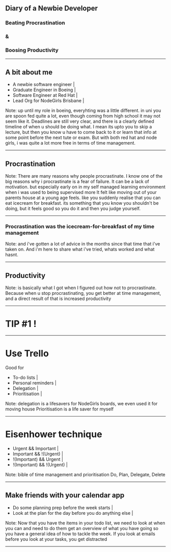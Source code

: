 ## Diary of a Newbie Developer

### Beating Procrastination 
### & 
### Boosing Productivity    


---

## A bit about me

- A newbie software engineer |
- Graduate Engineer in Boeing | 
- Software Engineer at Red Hat |
- Lead Org for NodeGirls Brisbane |

Note: 
up until my role in boeing, everyhting was a little different. in uni you are spoon fed quite a lot,
even though coming from high school it may not seem like it. Deadlines are still very clear, 
and there is a clearly defined timeline of when u should be doing what. I mean its upto you
to skip a lecture, but then you know u have to come back to it or learn that info at some point before 
the next tute or exam. 
But with both red hat and node girls, i was quite a lot more free in terms of time management. 



---

## Procrastination

Note:
There are many reasons why people procrastinate. 
I know one of the big reasons why i procrastinate is a fear of failure.
It can be a lack of motivation. 
but especially early on in my self managed learning environment when i was used to being supervised more
It felt like moving out of your parents house at a young age feels. like you suddenly realise that
you can eat icecream for breakfast. 
its something that you know you shouldn't be doing, but it feels good so you do it and then
you judge yourself. 

---
### Procrastination was the icecream-for-breakfast of my time management

Note:
and i've gotten a lot of advice in the months since that time that i've taken on.
And i'm here to share what i've tried, whats worked and what hasnt.

---

## Productivity

Note: 
is basically what I got when I figured out how not to procrastinate. Because when u stop procrastinating,
you get better at time management, and a direct result of that is increased productivity

---

# TIP #1 !

---

# Use Trello 

Good for
- To-do lists |
- Personal reminders |
- Delegation |
- Prioritisation | 

Note:
delegation is a lifesavers for NodeGirls boards,
we even used it for moving house
Prioritisation is a life saver for myself 

---

# Eisenhower technique

- Urgent && Important |
- Important && !(Urgent) |
- !(Important) && Urgent |
- !(Important) && !(Urgent) |

Note:
bible of time management and prioritisation
Do, Plan, Delegate, Delete

---

## Make friends with your calendar app

- Do some planning prep before the week starts |
- Look at the plan for the day before you do anything else |

Note:
Now that you have the items in your todo list, we need to look at when you can and need to do them
get an overview of what you have going so you have a general idea of how to tackle the week.
If you look at emails before you look at your tasks, you get distracted

---

